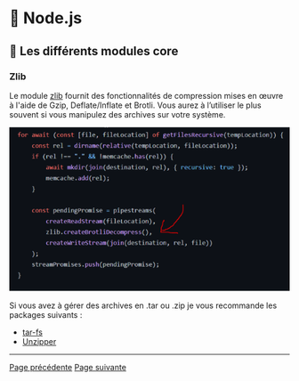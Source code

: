 # 🐢 Node.js

## 🌟 Les différents modules core

### Zlib

Le module [zlib](https://nodejs.org/api/zlib.html) fournit des fonctionnalités de compression mises en œuvre à l'aide de Gzip, Deflate/Inflate et Brotli. Vous aurez à l’utiliser le plus souvent si vous manipulez des archives sur votre système.

<img src="../../../../assets/nodejs/core-modules/core-zlib.png" alt="Example de code" width="600"/>

Si vous avez à gérer des archives en .tar ou .zip je vous recommande les packages suivants :

- [tar-fs](https://github.com/mafintosh/tar-fs)
- [Unzipper](https://github.com/SlimIO/unzipper)

---
[Page précédente](./assert.md)
[Page suivante](./readline.md)